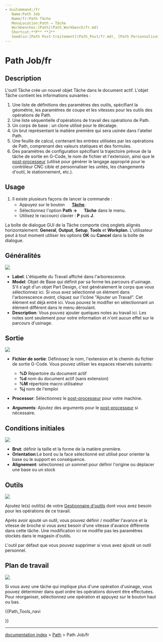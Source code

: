 ```yaml
---
- GuiCommand:/fr
   Name:Path Job
   Name/fr:Path Tâche
   MenuLocation:Path → Tâche
   Workbenches:[Path](Path_Workbench/fr.md)
   Shortcut:**P** **J**
   SeeAlso:[Path Post-traitement](Path_Post/fr.md), [Path Personnalisation du post-processeur](Path_Postprocessor_Customization/fr.md)
---
```


# Path Job/fr

## Description

L\'outil Tâche crée un nouvel objet Tâche dans le document actif. L\'objet Tâche contient les informations suivantes :

1.  Une liste de définitions des paramètres des outils, spécifiant la géométrie, les paramètres de coupe et les vitesses pour les outils des opérations de Path.
2.  Une liste séquentielle d\'opérations de travail des opérations de Path.
3.  Un corps de base : un clone utilisé pour le décalage.
4.  Un brut représentant la matière première qui sera usinée dans l\'atelier Path.
5.  Une feuille de calcul, contenant les entrées utilisées par les opérations de Path, comprenant des valeurs statiques et des formules.
6.  Des paramètres de configuration spécifiant la trajectoire prévue de la tâche de sortie en G-Code, le nom de fichier et l\'extension, ainsi que le [post-processeur](Path_Post/fr.md) (utilisé pour générer le langage approprié pour le contrôleur CNC cible et personnaliser les unités, les changements d\'outil, le stationnement, etc.).

## Usage

1.  Il existe plusieurs façons de lancer la commande :
    -   Appuyez sur le bouton **<img src="images/Path_Job.svg" width=16px> [Tâche](Path_Job/fr.md)**.
    -   Sélectionnez l\'option **Path → <img src="images/Path_Job.svg" width=16px> Tâche** dans le menu.
    -   Utilisez le raccourci clavier : **P** puis **J**.

La boîte de dialogue GUI de la Tâche comporte cinq onglets alignés horizontalement: **General**, **Output**, **Setup**, **Tools** et **Workplan**. L\'utilisateur peut à tout moment utiliser les options **OK** ou **Cancel** dans la boîte de dialogue.

## Généralités

![](images/Job_1.jpg )

-   **Label**: L\'étiquette du Travail affiché dans l\'arborescence.
-   **Model**: Objet de Base qui définit par sa forme les parcours d\'usinage. S\'il s\'agit d\'un objet Part Design, c\'est généralement le corps que vous sélectionnez ici. Si vous avez sélectionné un élément dans l\'arborescence *avant*, cliquez sur l\'icône \"Ajouter un Travail\". Cet élément est déjà entré ici. Vous pouvez le modifier en sélectionnant un élément différent dans le menu déroulant.
-   **Description**: Vous pouvez ajouter quelques notes au travail ici. Les notes sont seulement pour votre information et n\'ont aucun effet sur le parcours d\'usinage.

## Sortie

![](images/Job_2.jpg )

-   **Fichier de sortie**: Définissez le nom, l\'extension et le chemin du fichier de sortie G-Code. Vous pouvez utiliser les espaces réservés suivants:
    -   **%D** Répertoire du document actif
    -   **%d** nom du document actif (sans extension)
    -   **%M** répertoire macro utilisateur
    -   **%j** nom de l\'emploi

-   **Processor**: Sélectionnez le [post-processeur](Path_Post/fr.md) pour votre machine.
-   **Arguments**: Ajoutez des arguments pour le [post-processeur](Path_Post/fr.md) si nécessaire.

## Conditions initiales 

![](images/Job_3.jpg )

-   **Brut**: définir la taille et la forme de la matière première.
-   **Orientation**:Le bord ou la face sélectionné est utilisé pour orienter la base ou le support en conséquence.
-   **Alignement**: sélectionnez un sommet pour définir l\'origine ou déplacer une base ou un stock

## Outils

![](images/Job_4.jpg )

Ajoutez le(s) outil(s) de votre [Gestionnaire d\'outils](Path_ToolLibraryEdit/fr.md) dont vous avez besoin pour les opérations de ce travail.

Après avoir ajouté un outil, vous pouvez définir / modifier l\'avance et la vitesse de broche si vous avez besoin d\'une vitesse d\'avance différente dans cette tâche. Une modification ici ne modifie pas les paramètres stockés dans le magasin d\'outils.

L\'outil par défaut que vous pouvez supprimer si vous avez ajouté un outil personnel.

## Plan de travail 

![](images/Job_5.jpg )

Si vous avez une tâche qui implique plus d\'une opération d\'usinage, vous pouvez déterminer dans quel ordre les opérations doivent être effectuées. Pour réorganiser, sélectionnez une opération et appuyez sur le bouton haut ou bas.





{{Path_Tools_navi

}}

---
[documentation index](../README.md) > [Path](Path_Workbench.md) > Path Job/fr
